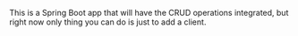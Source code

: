 This is a Spring Boot app that will have the CRUD operations integrated, but right now only thing you can do is just to add a client.
